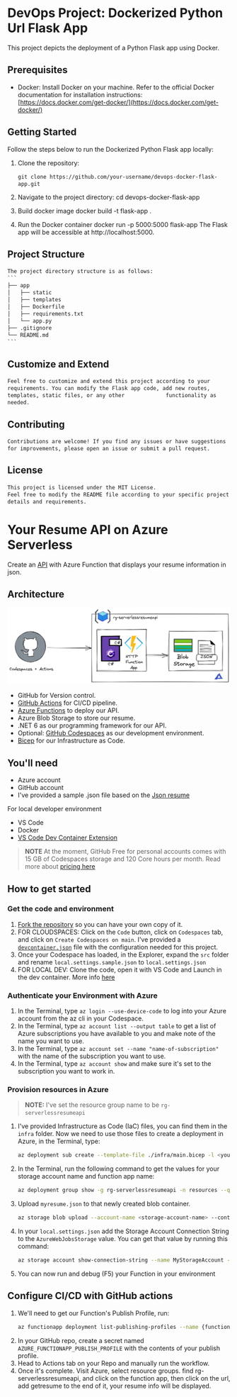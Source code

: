 # DevOps Project: Dockerized Python Url Flask App

This project depicts the deployment of a Python Flask app using Docker.

## Prerequisites

- Docker: Install Docker on your machine. Refer to the official Docker documentation for installation instructions: [https://docs.docker.com/get-docker/](https://docs.docker.com/get-docker/)

## Getting Started

Follow the steps below to run the Dockerized Python Flask app locally:

1. Clone the repository:

   ```shell
   git clone https://github.com/your-username/devops-docker-flask-app.git
   ```
2. Navigate to the project directory:
    cd devops-docker-flask-app
3. Build docker image
    docker build -t flask-app .
4. Run the Docker container
    docker run -p 5000:5000 flask-app
    The Flask app will be accessible at http://localhost:5000.
    
## Project Structure
    The project directory structure is as follows:
    ```
    ├── app
    │   ├── static
    │   ├── templates
    │   ├── Dockerfile
    │   ├── requirements.txt
    │   └── app.py
    ├── .gitignore
    └── README.md
    ```
## Customize and Extend
    Feel free to customize and extend this project according to your requirements. You can modify the Flask app code, add new routes, templates, static files, or any other             functionality as needed.

## Contributing
    Contributions are welcome! If you find any issues or have suggestions for improvements, please open an issue or submit a pull request.

## License
    This project is licensed under the MIT License.
    Feel free to modify the README file according to your specific project details and requirements.


# Your Resume API on Azure Serverless

Create an [API](https://learn.microsoft.com/training/modules/build-api-azure-functions/3-overview-api) with Azure Function that displays your resume information in json. 

## Architecture 

![diagram](diagram.png)

- GitHub for Version control.
- [GitHub Actions](https://docs.github.com/en/actions) for CI/CD pipeline.
- [Azure Functions](https://learn.microsoft.com/en-us/azure/azure-functions/functions-overview) to deploy our API.
- Azure Blob Storage to store our resume.
- .NET 6 as our programming framework for our API.
- Optional: [GitHub Codespaces](https://docs.github.com/en/codespaces/overview) as our development environment. 
- [Bicep](https://learn.microsoft.com/en-us/azure/azure-resource-manager/bicep/overview?tabs=bicep) for our Infrastructure as Code.

## You'll need

- Azure account
- GitHub account
- I've provided a sample .json file based on the [Json resume](https://jsonresume.org/schema/)

For local developer environment

- VS Code
- Docker
- [VS Code Dev Container Extension](https://code.visualstudio.com/docs/devcontainers/tutorials)

> **NOTE**
> At the moment, GitHub Free for personal accounts comes with 15 GB of Codespaces storage and 120 Core hours per month. Read more about [pricing here](https://docs.github.com/billing/managing-billing-for-github-codespaces/about-billing-for-github-codespaces)

## How to get started

### Get the code and environment

1. [Fork the repository](https://docs.github.com/pull-requests/collaborating-with-pull-requests/working-with-forks/about-forks) so you can have your own copy of it. 
2. FOR CLOUDSPACES: Click on the `Code` button, click on `Codespaces` tab, and click on `Create Codespaces on main`. I've provided a [`devcontainer.json`](https://code.visualstudio.com/docs/devcontainers/create-dev-container) file with the configuration needed for this project.
3. Once your Codespace has loaded, in the Explorer, expand the `src` folder and rename `local.settings.sample.json` to `local.settings.json`
4. FOR LOCAL DEV: Clone the code, open it with VS Code and Launch in the dev container. More info [here](https://code.visualstudio.com/docs/devcontainers/containers)

### Authenticate your Environment with Azure
1. In the Terminal, type `az login --use-device-code` to log into your Azure account from the az cli in your Codespace.
2. In the Terminal, type `az account list --output table` to get a list of Azure subscriptions you have available to you and make note of the name you want to use. 
3. In the Terminal, type `az account set --name "name-of-subscription"` with the name of the subscription you want to use.
4. In the Terminal, type `az account show` and make sure it's set to the subscription you want to work in.

### Provision resources in Azure

> **NOTE:** I've set the resource group name to be `rg-serverlessresumeapi`

1. I've provided Infrastructure as Code (IaC) files, you can find them in the `infra` folder. Now we need to use those files to create a deployment in Azure, in the Terminal, type: 
    ```sh
    az deployment sub create --template-file ./infra/main.bicep -l <your-region>   
    ```
2. In the Terminal, run the following command to get the values for your storage account name and function app name:
    ```sh
    az deployment group show -g rg-serverlessresumeapi -n resources --query properties.outputs 
    ```
2. Upload `myresume.json` to that newly created blob container. 
    ```sh
    az storage blob upload --account-name <storage-account-name> --container-name resume --name myresume.json --file myresume.json 
    ```
3. In your `local.settings.json` add the Storage Account Connection String to the `AzureWebJobsStorage` value. You can get that value by running this command: 
    ```sh
    az storage account show-connection-string --name MyStorageAccount --resource-group rg-serverlessresumeapi   
    ```
6. You can now run and debug (F5) your Function in your environment

## Configure CI/CD with GitHub actions

1. We'll need to get our Function's Publish Profile, run:
    ```sh
    az functionapp deployment list-publishing-profiles --name {function-name} --resource-group rg-serverlessresumeapi --xml
    ```
2. In your GitHub repo, create a secret named `AZURE_FUNCTIONAPP_PUBLISH_PROFILE` with the contents of your publish profile.
3. Head to Actions tab on your Repo and manually run the workflow. 
4. Once it's complete. Visit Azure, select resource groups. find rg-serverlessresumeapi, and click on the function app, then click on the url, add getresume to the end of it, your resume info will be displayed. 
